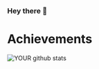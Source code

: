 ﻿### Hey there 👋

# Achievements
![YOUR github stats](https://github-readme-stats.vercel.app/api?username=shekhutsav1962001)

<!--

# Profile Visits
![Visitor Count](https://profile-counter.glitch.me/shekhutsav1962001/count.svg)
<hr />


**shekhutsav1962001/shekhutsav1962001** is a ✨ _special_ ✨ repository because its `README.md` (this file) appears on your GitHub profile.

Here are some ideas to get you started:

- 🔭 I’m currently working on ...
- 🌱 I’m currently learning ...
- 👯 I’m looking to collaborate on ...
- 🤔 I’m looking for help with ...
- 💬 Ask me about ...
- 📫 How to reach me: ...
- 😄 Pronouns: ...
- ⚡ Fun fact: ...
-->
